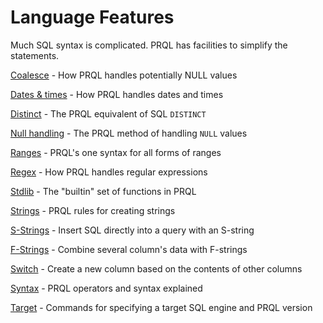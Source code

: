 # Language Features

Much SQL syntax is complicated. PRQL has facilities to simplify the statements.

[Coalesce](./coalesce.md) - How PRQL handles potentially NULL values

[Dates & times](./dates-and-times.md) - How PRQL handles dates and times

[Distinct](./distinct.md) - The PRQL equivalent of SQL `DISTINCT`

[Null handling](./null.md) - The PRQL method of handling `NULL` values

[Ranges](./ranges.md) - PRQL's one syntax for all forms of ranges

[Regex](./regex.md) - How PRQL handles regular expressions

[Stdlib](./stdlib.md) - The "builtin" set of functions in PRQL

[Strings](./strings.md) - PRQL rules for creating strings

[S-Strings](./s-strings.md) - Insert SQL directly into a query with an S-string

[F-Strings](./f-strings.md) - Combine several column's data with F-strings

[Switch](./switch.md) - Create a new column based on the contents of other
columns

[Syntax](./syntax.md) - PRQL operators and syntax explained

[Target](./target.md) - Commands for specifying a target SQL engine and PRQL
version
